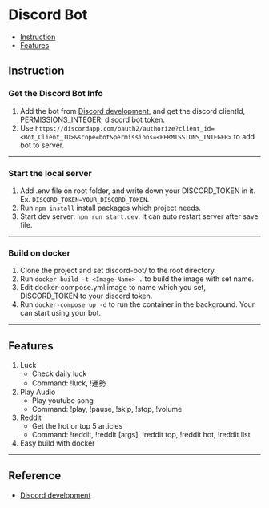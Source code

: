 # Discord Bot
* [Instruction](#instruction)
* [Features](#features)


## Instruction
### Get the Discord Bot Info
1. Add the bot from [Discord development](https://discord.com/developers/), and get the discord clientId, PERMISSIONS_INTEGER, discord bot token.
2. Use `https://discordapp.com/oauth2/authorize?client_id=<Bot_Client_ID>&scope=bot&permissions=<PERMISSIONS_INTEGER>` to add bot to server.

---
### Start the local server
1. Add .env file on root folder, and write down your DISCORD_TOKEN in it. Ex. `DISCORD_TOKEN=YOUR_DISCORD_TOKEN`.
2. Run `npm install` install packages which project needs.
3. Start dev server: `npm run start:dev`. It can auto restart server after save file.

---
### Build on docker
1. Clone the project and set discord-bot/ to the root directory.
2. Run `docker build -t <Image-Name> .` to build the image with set name.
3. Edit docker-compose.yml image to name which you set, DISCORD_TOKEN to your discord token.
4. Run `docker-compose up -d` to run the container in the background. Your can start using your bot.

---
## Features
1. Luck
    * Check daily luck
    * Command: !luck, !運勢
2. Play Audio
    * Play youtube song
    * Command: !play, !pause, !skip, !stop, !volume
3. Reddit
    * Get the hot or top 5 articles
    * Command: !reddit, !reddit [args], !reddit top, !reddit hot, !reddit list
3. Easy build with docker

---
## Reference
* [Discord development](https://discord.com/developers/)
